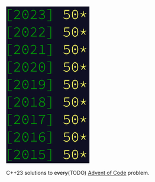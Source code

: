 ![screenshot of all 450 stars](./stars.png)

C++23 solutions to ~~every~~(TODO) [Advent of Code](https://adventofcode.com/2015/events) problem.
